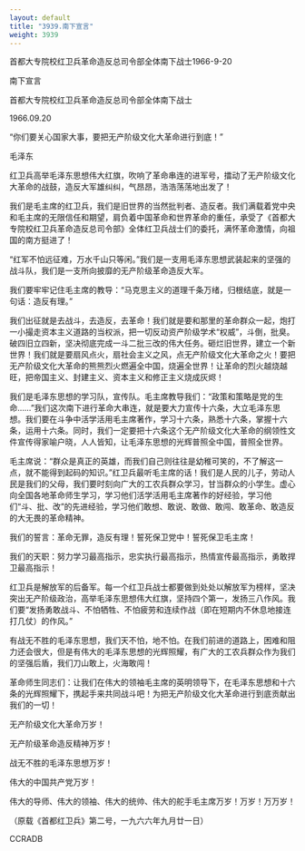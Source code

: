 ```yaml
---
layout: default
title: "3939.南下宣言"
weight: 3939
---
```


首都大专院校红卫兵革命造反总司令部全体南下战士1966-9-20

南下宣言

首都大专院校红卫兵革命造反总司令部全体南下战士

1966.09.20

“你们要关心国家大事，要把无产阶级文化大革命进行到底！”

毛泽东

红卫兵高举毛泽东思想伟大红旗，吹响了革命串连的进军号，擂动了无产阶级文化大革命的战鼓，造反大军雄纠纠，气昂昂，浩浩荡荡地出发了！

我们是毛主席的红卫兵，我们是旧世界的当然批判者、造反者。我们满载着党中央和毛主席的无限信任和期望，肩负着中国革命和世界革命的重任，承受了《首都大专院校红卫兵革命造反总司令部》全体红卫兵战士们的委托，满怀革命激情，向祖国的南方挺进了！

“红军不怕远征难，万水千山只等闲。”我们是一支用毛泽东思想武装起来的坚强的战斗队，我们是一支所向披靡的无产阶级革命造反大军。

我们要牢牢记住毛主席的教导：“马克思主义的道理千条万绪，归根结底，就是一句话：造反有理。”

我们出征就是去战斗，去造反，去革命！我们就是要和那里的革命群众一起，炮打一小撮走资本主义道路的当权派，把一切反动资产阶级学术“权威”，斗倒，批臭。破四旧立四新，坚决彻底完成一斗二批三改的伟大任务。砸烂旧世界，建立一个新世界！我们就是要扇风点火，扇社会主义之风，点无产阶级文化大革命之火！要把无产阶级文化大革命的熊熊烈火燃遍全中国，烧遍全世界！让革命的烈火越烧越旺，把帝国主义、封建主义、资本主义和修正主义烧成灰烬！

我们是毛泽东思想的学习队，宣传队。毛主席教导我们：“政策和策略是党的生命……”我们这次南下进行革命大串连，就是要大力宣传十六条，大立毛泽东思想。我们要在斗争中活学活用毛主席著作，学习十六条，熟悉十六条，掌握十六条，运用十六条。同时，我们一定要把十六条这个无产阶级文化大革命的纲领性文件宣传得家喻户晓，人人皆知，让毛泽东思想的光辉普照全中国，普照全世界。

毛主席说：“群众是真正的英雄，而我们自己则往往是幼稚可笑的，不了解这一点，就不能得到起码的知识。”红卫兵最听毛主席的话！我们是人民的儿子，劳动人民是我们的父母，我们要时刻向广大的工农兵群众学习，甘当群众的小学生。虚心向全国各地革命师生学习，学习他们活学活用毛主席著作的好经验，学习他们“斗、批、改”的先进经验，学习他们敢想、敢说、敢做、敢闯、敢革命、敢造反的大无畏的革命精神。

我们的誓言：革命无罪，造反有理！誓死保卫党中！誓死保卫毛主席！

我们的天职：努力学习最高指示，忠实执行最高指示，热情宣传最高指示，勇敢捍卫最高指示！

红卫兵是解放军的后备军。每一个红卫兵战士都要做到处处以解放军为榜样，坚决突出无产阶级政治，高举毛泽东思想伟大红旗，坚持四个第一，发扬三八作风。我们要“发扬勇敢战斗、不怕牺牲、不怕疲劳和连续作战（即在短期内不休息地接连打几仗）的作风。”

有战无不胜的毛泽东思想，我们天不怕，地不怕。在我们前进的道路上，困难和阻力还会很大，但是有伟大的毛泽东思想的光辉照耀，有广大的工农兵群众作为我们的坚强后盾，我们刀山敢上，火海敢闯！

革命师生同志们：让我们在伟大的领袖毛主席的英明领导下，在毛泽东思想和十六条的光辉照耀下，携起手来共同战斗吧！为把无产阶级文化大革命进行到底贡献出我们的一切！

无产阶级文化大革命万岁！

无产阶级革命造反精神万岁！

战无不胜的毛泽东思想万岁！

伟大的中国共产党万岁！

伟大的导师、伟大的领袖、伟大的统帅、伟大的舵手毛主席万岁！万岁！万万岁！

（原载《首都红卫兵》第二号，一九六六年九月廿一日）

CCRADB

